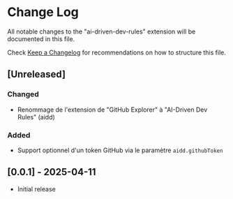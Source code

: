 # Change Log

All notable changes to the "ai-driven-dev-rules" extension will be documented in this file.

Check [Keep a Changelog](http://keepachangelog.com/) for recommendations on how to structure this file.

## [Unreleased]

### Changed

- Renommage de l'extension de "GitHub Explorer" à "AI-Driven Dev Rules" (aidd)

### Added

- Support optionnel d'un token GitHub via le paramètre `aidd.githubToken`

## [0.0.1] - 2025-04-11

- Initial release
